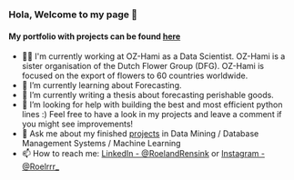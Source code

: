 ### Hola, Welcome to my page 👋
#### My portfolio with projects can be found [here](https://github.com/roelrrr/Portfolio)

 
- 👷🏻 I'm currently working at OZ-Hami as a Data Scientist. 
     OZ-Hami is a sister organisation of the Dutch Flower Group (DFG). OZ-Hami is focused on the export of flowers to 60 countries worldwide.
- 🌱 I’m currently learning about Forecasting.
- 👯 I’m currently writing a thesis about forecasting perishable goods.
- 🤔 I’m looking for help with building the best and most efficient python lines :)
     Feel free to have a look in my projects and leave a comment if you might see improvements!
- 💬 Ask me about my finished [projects](https://github.com/roelrrr/Portfolio) in Data Mining / Database Management Systems / Machine Learning 
- 📫 How to reach me: [LinkedIn - @RoelandRensink](https://www.linkedin.com/in/roeland-rensink-44a63914a/) or [Instagram - @Roelrrr_](https://www.instagram.com/roelrrr_/)

